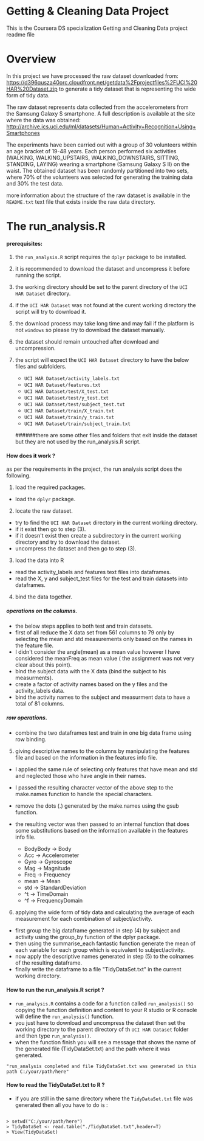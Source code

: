 # Getting & Cleaning Data Project

This is the Coursera DS specialization Getting and Cleaning Data project readme file

# Overview

In this project we have processed the raw dataset downloaded from: https://d396qusza40orc.cloudfront.net/getdata%2Fprojectfiles%2FUCI%20HAR%20Dataset.zip 
to generate a tidy dataset that is representing the wide form of tidy data.

The raw dataset represents data collected from the accelerometers from the Samsung Galaxy S smartphone. A full description is available at the site where the data was obtained: 
http://archive.ics.uci.edu/ml/datasets/Human+Activity+Recognition+Using+Smartphones 

The experiments have been carried out with a group of 30 volunteers within an age bracket of 19-48 years. 
Each person performed six activities (WALKING, WALKING_UPSTAIRS, WALKING_DOWNSTAIRS, SITTING, STANDING, LAYING) wearing a smartphone (Samsung Galaxy S II) on the waist.
The obtained dataset has been randomly partitioned into two sets, where 70% of the volunteers was selected for generating the training data and 30% the test data. 

more information about the structure of the raw dataset is available in the `README.txt` text file that exists inside the raw data directory.

# The run_analysis.R 

#### prerequisites:

1. the `run_analysis.R` script requires the `dplyr` package to be installed.
2. it is recommended to download the dataset and uncompress it before running the script.
3. the working directory should be set to the parent directory of the `UCI HAR Dataset` directory.
4. if the `UCI HAR Dataset` was not found at the curent working directory the script will try to download it.
5. the download process may take long time and may fail if the platform is not `windows` so please try to download the dataset manually.
6. the dataset should remain untouched after download and uncompression.
7. the script will expect the `UCI HAR Dataset` directory to have the below files and subfolders.

   - `UCI HAR Dataset/activity_labels.txt`
   - `UCI HAR Dataset/features.txt`
   - `UCI HAR Dataset/test/X_test.txt`
   - `UCI HAR Dataset/test/y_test.txt`
   - `UCI HAR Dataset/test/subject_test.txt`
   - `UCI HAR Dataset/train/X_train.txt`
   - `UCI HAR Dataset/train/y_train.txt`
   - `UCI HAR Dataset/train/subject_train.txt`
   
   ######there are some other files and folders that exit inside the dataset but they are not used by the run_analysis.R script.

#### How does it work ?

as per the requirements in the project, the run analysis script does the following.

1) load the required packages.

- load the `dplyr` package.

2) locate the raw dataset.

- try to find the `UCI HAR Dataset` directory in the current working directory.
- if it exist then go to step (3).
- if it doesn't exist then create a subdirectory in the current working directory and try to download the dataset.
- uncompress the dataset and then go to step (3).

3) load the data into R

- read the activity_labels and features text files into dataframes.
- read the X, y and subject_test files for the test and train datasets into dataframes.

4) bind the data together.

##### operations on the columns.

- the below steps applies to both test and train datasets.
- first of all reduce the X data set from 561 columns to 79 only by selecting the mean and std measurements only based on the names in the feature file.
- I didn't consider the angle(mean) as a mean value however I have considered the meanFreq as mean value ( the assignment was not very clear about this point).
- bind the subject data with the X data (bind the subject to his measurments).
- create a factor of activity names based on the y files and the activity_labels data.
- bind the activity names to the subject and measurment data to have a total of 81 columns.

##### row operations.

- combine the two dataframes test and train in one big data frame using row binding.

5) giving descriptive names to the columns by manipulating the features file and based on the information in the features info file.

- I applied the same rule of selecting only features that have mean and std and neglected those who have angle in their names.
- I passed the resulting character vector of the above step to the make.names function to handle the special characters.
- remove the dots (.) generated by the make.names using the gsub function.
- the resulting vector was then passed to an internal function that does some substitutions based on the information available in the features info file.

    - BodyBody -> Body
    - Acc -> Accelerometer
    - Gyro -> Gyroscope
    - Mag -> Magnitude
    - Freq -> Frequency
    - mean -> Mean
    - std -> StandardDeviation
    - ^t -> TimeDomain
    - ^f -> FrequencyDomain
    

6) applying the wide form of tidy data and calculating the average of each measurement for each combination of subject/activity.

- first group the big dataframe generated in step (4) by subject and activity using the group_by function of the dplyr package.
- then using the summarise_each fantastic function generate the mean of each variable for each group which is equivalent to subject/activity.
- now apply the descriptive names generated in step (5) to the colnames of the resulting dataframe.
- finally write the dataframe to a file "TidyDataSet.txt" in the current working directory.



#### How to run the run_analysis.R script ?

- `run_analysis.R` contains a code for a function called `run_analysis()` so copying the function definition and content to your R studio or R console will define the `run_analysis()` function.
- you just have to download and uncompress the dataset then set the working directory to the parent directory of th `UCI HAR Dataset` folder and then type `run_analysis()`.
- when the function finish you will see a message that shows the name of the generated file (TidyDataSet.txt) and the path where it was generated.

```{R}
"run_analysis completed and file TidyDataSet.txt was generated in this path C:/your/path/here"
``` 


#### How to read the TidyDataSet.txt to R ?

- if you are still in the same directory where the `TidyDataSet.txt` file was generated then all you have to do is :

```{R}

> setwd("C:/your/path/here")
> TidyDataSet <- read.table("./TidyDataSet.txt",header=T)
> View(TidyDataSet)

```





